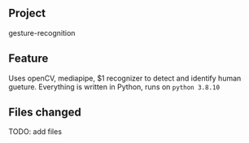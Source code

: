## Project
gesture-recognition 

## Feature
Uses openCV, mediapipe, $1 recognizer to detect and identify human gueture.
Everything is written in Python, runs on `python 3.8.10`

## Files changed
TODO: add files
